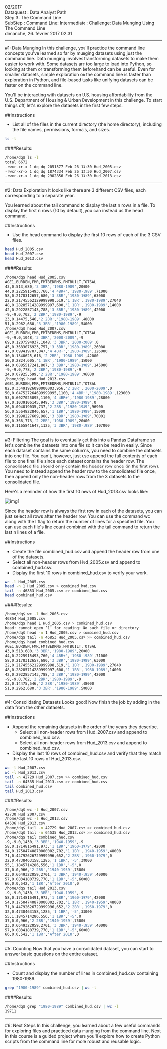 02/2017  
Dataquest : Data Analyst Path  
Step 3: The Command Line  
SubStep : Command Line: Intermediate : Challenge: Data Munging Using The Command Line  
dimanche, 26. février 2017 02:31 



---
#1: Data Munging
In this challenge, you'll practice the command line concepts you've learned so far by munging datasets using just the command line. Data munging involves transforming datasets to make them easier to work with. Some datasets are too large to load into Python, so looking at them or transforming them beforehand can be useful. Even for smaller datasets, simple exploration on the command line is faster than exploration in Python, and file-based tasks like unifying datasets can be faster on the command line.  

You'll be interacting with datasets on U.S. housing affordability from the U.S. Department of Housing & Urban Development in this challenge. To start things off, let's explore the datasets in the first few steps.  


##Instructions  
- List all of the files in the current directory (the home directory), including the file names, permissions, formats, and sizes.


```bash  
ls -l
```

####Results: 

```bash  
/home/dq$ ls -l                                                                 
total 6672                                                                      
-rwxr-xr-x 1 dq dq 2051577 Feb 26 13:30 Hud_2005.csv                            
-rwxr-xr-x 1 dq dq 1874334 Feb 26 13:30 Hud_2007.csv                            
-rwxr-xr-x 1 dq dq 2902856 Feb 26 13:30 Hud_2013.csv
```



---
#2: Data Exploration
It looks like there are 3 different CSV files, each corresponding to a separate year.  

You learned about the tail command to display the last n rows in a file. To display the first n rows (10 by default), you can instead us the head command.  


##Instructions  
- Use the head command to display the first 10 rows of each of the 3 CSV files.


```bash  
head Hud_2005.csv
head Hud_2007.csv
head Hud_2013.csv
```

####Results: 

```bash  
/home/dq$ head Hud_2005.csv                                                     
AGE1,BURDEN,FMR,FMTBEDRMS,FMTBUILT,TOTSAL                                       
43,0.513,680,'3 3BR','1980-1989',20000                                          
44,0.2225915493,760,'4 4BR+','1980-1989',71000                                  
58,0.2178312657,680,'3 3BR','1980-1989',63000                                   
22,0.21745562129999998,519,'1 1BR','1980-1989',27040                            
48,0.28285714289999997,600,'1 1BR','1980-1989',14000                            
42,0.2922857143,788,'3 3BR','1980-1989',42000                                   
-9,-9.0,702,'2 2BR','1980-1989',-9                                              
23,0.14475,546,'2 2BR','1980-1989',48000                                        
51,0.2962,680,'3 3BR','1980-1989',58000                                         
/home/dq$ head Hud_2007.csv                                                     
AGE1,BURDEN,FMR,FMTBEDRMS,FMTBUILT,TOTSAL                                       
-9,-9.0,1048,'3 3BR','2000-2009',-9                                             
69,0.1207594937,1048,'3 3BR','2000-2009',0                                      
45,0.3683076923,757,'3 3BR','1980-1989',26000                                   
47,0.099419707,847,'4 4BR+','1980-1989',126000                                  
30,0.1340625,616,'2 2BR','1980-1989',42000                                      
50,0.2824,605,'1 1BR','1980-1989',15000                                         
44,0.0885517241,807,'3 3BR','1980-1989',145000                                  
-9,-9.0,778,'2 2BR','1980-1989',-9                                              
24,0.07925,599,'2 2BR','1980-1989',96000
/home/dq$ head Hud_2013.csv                                                     
AGE1,BURDEN,FMR,FMTBEDRMS,FMTBUILT,TOTSAL                                       
82,0.35491926090000003,956,'2 2BR','2000-2009',0                                
50,0.047527264699999995,1100,'4 4BR+','1980-1989',123000                        
53,0.6027025095,1100,'4 4BR+','1980-1989',28000                                 
67,0.1039106145,949,'3 3BR','1980-1989',0                                       
26,0.094019035,737,'2 2BR','1980-1989',96900                                    
56,0.5564822846,657,'1 1BR','1980-1989',15000                                   
50,0.1998227609,988,'3 3BR','1980-1989',70001                                   
26,0.366,773,'2 2BR','1980-1989',20000                                          
60,0.1165841647,1125,'3 3BR','1980-1989',107000
```




---
#3: Filtering
The goal is to eventually get this into a Pandas Dataframe so let's combine the datasets into one file so it can be read in easily. Since each dataset contains the same columns, you need to combine the datasets into one file. You can't, however, just use append the full contents of each file to one final file since each dataset contains the header row. The consolidated file should only contain the header row once (in the first row). You need to instead append the header row to the consolidated file once, then append only the non-header rows from the 3 datasets to the consolidated file.  

Here's a reminder of how the first 10 rows of Hud_2013.csv looks like:  

![img1](https://dq-content.s3.amazonaws.com/D1jLnjY.png  "img1")

Since the header row is always the first row in each of the datasets, you can just select all rows after the header row. You can use the command wc along with the l flag to return the number of lines for a specified file. You can use each file's line count combined with the tail command to return the last n lines of a file.  

##Instructions  
- Create the file combined_hud.csv and append the header row from one of the datasets.
- Select all non-header rows from Hud_2005.csv and append to combined_hud.csv.
- Display the first 10 rows in combined_hud.csv to verify your work.


```bash  
wc -l Hud_2005.csv
head -n 1 Hud_2005.csv > combined_hud.csv
tail -n 46853 Hud_2005.csv >> combined_hud.csv
head combined_hud.csv
```

####Results: 

```bash  
/home/dq$ wc -l Hud_2005.csv                                                    
46854 Hud_2005.csv                                                              
/home/dq$ head 1 Hud_2005.csv > combined_hud.csv                                
head: cannot open ‘1’ for reading: No such file or directory                    
/home/dq$ head -n 1 Hud_2005.csv > combined_hud.csv                             
/home/dq$ tail -n 46853 Hud_2005.csv >> combined_hud.csv                        
/home/dq$ head combined_hud.csv                                                 
AGE1,BURDEN,FMR,FMTBEDRMS,FMTBUILT,TOTSAL                                       
43,0.513,680,'3 3BR','1980-1989',20000                                          
44,0.2225915493,760,'4 4BR+','1980-1989',71000                                  
58,0.2178312657,680,'3 3BR','1980-1989',63000                                   
22,0.21745562129999998,519,'1 1BR','1980-1989',27040                            
48,0.28285714289999997,600,'1 1BR','1980-1989',14000                            
42,0.2922857143,788,'3 3BR','1980-1989',42000                                   
-9,-9.0,702,'2 2BR','1980-1989',-9                                              
23,0.14475,546,'2 2BR','1980-1989',48000                                        
51,0.2962,680,'3 3BR','1980-1989',58000
```





---
#4: Consolidating Datasets
Looks good! Now finish the job by adding in the data from the other datasets.  


##Instructions  
- Append the remaining datasets in the order of the years they describe.
	- Select all non-header rows from Hud_2007.csv and append to combined_hud.csv.
	- Select all non-header rows from Hud_2013.csv and append to combined_hud.csv.
- Display the last 10 rows of combined_hud.csv and verify that they match the last 10 rows of Hud_2013.csv.


```bash  
wc -l Hud_2007.csv
wc -l Hud_2013.csv
tail -n 42729 Hud_2007.csv >> combined_hud.csv 
tail -n 64535 Hud_2013.csv >> combined_hud.csv 
tail combined_hud.csv
tail Hud_2013.csv
```

####Results: 

```bash  
/home/dq$ wc -l Hud_2007.csv                                                    
42730 Hud_2007.csv                                                              
/home/dq$ wc -l Hud_2013.csv                                                    
64536 Hud_2013.csv                                                              
/home/dq$ tail -n 42729 Hud_2007.csv >> combined_hud.csv                        
/home/dq$ tail -n 64535 Hud_2013.csv >> combined_hud.csv
/home/dq$ tail combined_hud.csv                                                 
-9,-9.0,1430,'3 3BR','1940-1959',-9                                             
58,0.1714816491,973,'1 1BR','1960-1979',42000                                   
54,0.17504740870000002,702,'1 1BR','1940-1959',48000                            
71,0.44792626729999996,652,'2 2BR','1960-1979',0                                
32,0.4738463158,1285,'1 1BR','-5',38000                                         
55,1.1845714286,556,'1 1BR','-5',0                                              
37,0.0,966,'2 2BR','1940-1959',75000                                            
23,0.6649322059,2701,'3 3BR','1940-1959',40000                                  
57,0.0834180739,770,'1 1BR','-5',60000                                          
66,0.0,542,'1 1BR','After 2010',0                                               
/home/dq$ tail Hud_2013.csv                                                     
-9,-9.0,1430,'3 3BR','1940-1959',-9                                             
58,0.1714816491,973,'1 1BR','1960-1979',42000                                   
54,0.17504740870000002,702,'1 1BR','1940-1959',48000                            
71,0.44792626729999996,652,'2 2BR','1960-1979',0                                
32,0.4738463158,1285,'1 1BR','-5',38000                                         
55,1.1845714286,556,'1 1BR','-5',0                                              
37,0.0,966,'2 2BR','1940-1959',75000                                            
23,0.6649322059,2701,'3 3BR','1940-1959',40000                                  
57,0.0834180739,770,'1 1BR','-5',60000                                          
66,0.0,542,'1 1BR','After 2010',0     
```



---
#5: Counting
Now that you have a consolidated dataset, you can start to answer basic questions on the entire dataset.  


##Instructions  
- Count and display the number of lines in combined_hud.csv containing 1980-1989.


```bash  
grep "1980-1989" combined_hud.csv | wc -l
```

####Results: 

```bash  
/home/dq$ grep "1980-1989" combined_hud.csv | wc -l                             
19711
```




---
#6: Next Steps
In this challenge, you learned about a few useful commands for exploring files and practiced data munging from the command line. Next in this course is a guided project where you'll explore how to create Python scripts from the command line for more robust and reusable logic.  
